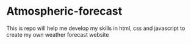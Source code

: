 # Atmospheric-forecast

This is repo will help me develop my skills in html, css and javascript to create my own weather forecast website
